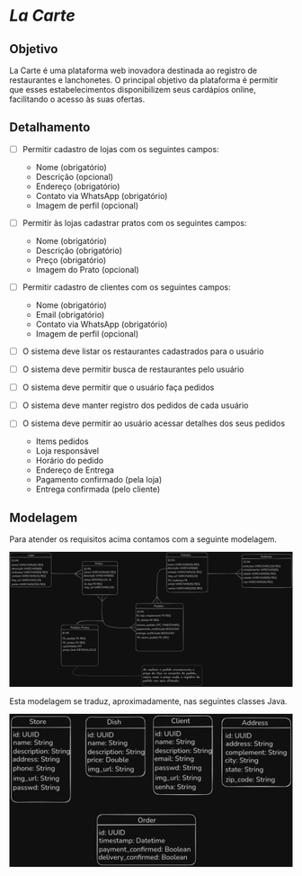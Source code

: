 # _La Carte_

## Objetivo
La Carte é uma plataforma web inovadora destinada ao registro de restaurantes e lanchonetes. O principal objetivo da plataforma é permitir que esses estabelecimentos disponibilizem seus cardápios online, facilitando o acesso às suas ofertas.

## Detalhamento
- [ ] Permitir cadastro de lojas com os seguintes campos:
    * Nome (obrigatório)
    * Descrição (opcional)
    * Endereço (obrigatório)
    * Contato via WhatsApp (obrigatório)
    * Imagem de perfil (opcional)

- [ ] Permitir às lojas cadastrar pratos com os seguintes campos:
    * Nome (obrigatório)
    * Descrição (obrigatório)
    * Preço (obrigatório)
    * Imagem do Prato (opcional)

- [ ] Permitir cadastro de clientes com os seguintes campos:
    * Nome (obrigatório)
    * Email (obrigatório)
    * Contato via WhatsApp (obrigatório)
    * Imagem de perfil (opcional)

- [ ] O sistema deve listar os restaurantes cadastrados para o usuário
- [ ] O sistema deve permitir busca de restaurantes pelo usuário
- [ ] O sistema deve permitir que o usuário faça pedidos
- [ ] O sistema deve manter registro dos pedidos de cada usuário
- [ ] O sistema deve permitir ao usuário acessar detalhes dos seus pedidos
    * Items pedidos
    * Loja responsável
    * Horário do pedido
    * Endereço de Entrega
    * Pagamento confirmado (pela loja)
    * Entrega confirmada (pelo cliente)

## Modelagem
Para atender os requisitos acima contamos com a seguinte modelagem.

![Database modelling diagram](./assets/ERD.png)

Esta modelagem se traduz, aproximadamente, nas seguintes classes Java.

![Class models](./assets/modelling.png)
